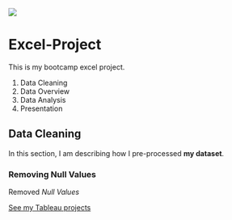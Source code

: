 <img src =
"https://github.com/mckolu/excel-project/blob/main/excel_screenshot.png?raw=true" />

# Excel-Project
This is my bootcamp excel project.

<ol>
  <li>Data Cleaning</li>
  <li>Data Overview</li>
  <li>Data Analysis</li>
  <li>Presentation</li>
</ol>

## Data Cleaning
In this section, I am describing how I pre-processed **my dataset**.

### Removing Null Values
Removed *Null Values*

<a href="https://www.tableau.com/academic/students#form">See my Tableau projects</a>









